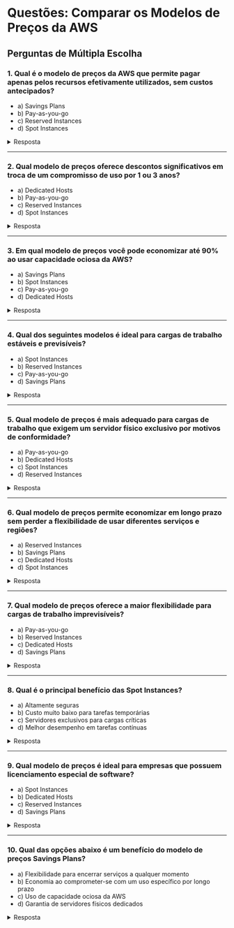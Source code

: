 # Questões: Comparar os Modelos de Preços da AWS  

## Perguntas de Múltipla Escolha  

### 1. Qual é o modelo de preços da AWS que permite pagar apenas pelos recursos efetivamente utilizados, sem custos antecipados?  
- a) Savings Plans  
- b) Pay-as-you-go  
- c) Reserved Instances  
- d) Spot Instances  
<details><summary>Resposta</summary>b) Pay-as-you-go</details>  

---

### 2. Qual modelo de preços oferece descontos significativos em troca de um compromisso de uso por 1 ou 3 anos?  
- a) Dedicated Hosts  
- b) Pay-as-you-go  
- c) Reserved Instances  
- d) Spot Instances  
<details><summary>Resposta</summary>c) Reserved Instances</details>  

---

### 3. Em qual modelo de preços você pode economizar até 90% ao usar capacidade ociosa da AWS?  
- a) Savings Plans  
- b) Spot Instances  
- c) Pay-as-you-go  
- d) Dedicated Hosts  
<details><summary>Resposta</summary>b) Spot Instances</details>  

---

### 4. Qual dos seguintes modelos é ideal para cargas de trabalho estáveis e previsíveis?  
- a) Spot Instances  
- b) Reserved Instances  
- c) Pay-as-you-go  
- d) Savings Plans  
<details><summary>Resposta</summary>b) Reserved Instances</details>  

---

### 5. Qual modelo de preços é mais adequado para cargas de trabalho que exigem um servidor físico exclusivo por motivos de conformidade?  
- a) Pay-as-you-go  
- b) Dedicated Hosts  
- c) Spot Instances  
- d) Reserved Instances  
<details><summary>Resposta</summary>b) Dedicated Hosts</details>  

---

### 6. Qual modelo de preços permite economizar em longo prazo sem perder a flexibilidade de usar diferentes serviços e regiões?  
- a) Reserved Instances  
- b) Savings Plans  
- c) Dedicated Hosts  
- d) Spot Instances  
<details><summary>Resposta</summary>b) Savings Plans</details>  

---

### 7. Qual modelo de preços oferece a maior flexibilidade para cargas de trabalho imprevisíveis?  
- a) Pay-as-you-go  
- b) Reserved Instances  
- c) Dedicated Hosts  
- d) Savings Plans  
<details><summary>Resposta</summary>a) Pay-as-you-go</details>  

---

### 8. Qual é o principal benefício das Spot Instances?  
- a) Altamente seguras  
- b) Custo muito baixo para tarefas temporárias  
- c) Servidores exclusivos para cargas críticas  
- d) Melhor desempenho em tarefas contínuas  
<details><summary>Resposta</summary>b) Custo muito baixo para tarefas temporárias</details>  

---

### 9. Qual modelo de preços é ideal para empresas que possuem licenciamento especial de software?  
- a) Spot Instances  
- b) Dedicated Hosts  
- c) Reserved Instances  
- d) Savings Plans  
<details><summary>Resposta</summary>b) Dedicated Hosts</details>  

---

### 10. Qual das opções abaixo é um benefício do modelo de preços Savings Plans?  
- a) Flexibilidade para encerrar serviços a qualquer momento  
- b) Economia ao comprometer-se com um uso específico por longo prazo  
- c) Uso de capacidade ociosa da AWS  
- d) Garantia de servidores físicos dedicados  
<details><summary>Resposta</summary>b) Economia ao comprometer-se com um uso específico por longo prazo</details>  
